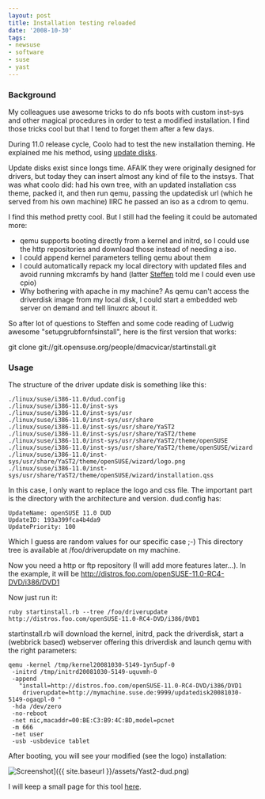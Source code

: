 ```yaml
---
layout: post
title: Installation testing reloaded
date: '2008-10-30'
tags:
- newsuse
- software
- suse
- yast
---
```


### Background

My colleagues use awesome tricks to do nfs boots with custom inst-sys and other magical procedures in order to test a modified installation. I find those tricks cool but that I tend to forget them after a few days.

During 11.0 release cycle, Coolo had to test the new installation theming. He explained me his method, using [update disks][1].

Update disks exist since longs time. AFAIK they were originally designed for drivers, but today they can insert almost any kind of file to the instsys. That was what coolo did: had his own tree, with an updated installation css theme, packed it, and then run qemu, passing the updatedisk url (which he served from his own machine) IIRC he passed an iso as a cdrom to qemu.

I find this method pretty cool. But I still had the feeling it could be automated more:

* qemu supports booting directly from a kernel and initrd, so I could use the http repositories and download those instead of needing a iso.  
* I could append kernel parameters telling qemu about them  
* I could automatically repack my local directory with updated files and avoid running mkcramfs by hand (latter [Steffen][3] told me I could even use cpio)  
* Why bothering with apache in my machine? As qemu can't access the driverdisk image from my local disk, I could start a embedded web server on demand and tell linuxrc about it.

So after lot of questions to Steffen and some code reading of Ludwig awesome "setupgrubfornfsinstall", here is the first version that works:

git clone git://git.opensuse.org/people/dmacvicar/startinstall.git

### Usage

The structure of the driver update disk is something like this:

```
./linux/suse/i386-11.0/dud.config
./linux/suse/i386-11.0/inst-sys
./linux/suse/i386-11.0/inst-sys/usr
./linux/suse/i386-11.0/inst-sys/usr/share
./linux/suse/i386-11.0/inst-sys/usr/share/YaST2
./linux/suse/i386-11.0/inst-sys/usr/share/YaST2/theme
./linux/suse/i386-11.0/inst-sys/usr/share/YaST2/theme/openSUSE
./linux/suse/i386-11.0/inst-sys/usr/share/YaST2/theme/openSUSE/wizard
./linux/suse/i386-11.0/inst-sys/usr/share/YaST2/theme/openSUSE/wizard/logo.png
./linux/suse/i386-11.0/inst-sys/usr/share/YaST2/theme/openSUSE/wizard/installation.qss
```

In this case, I only want to replace the logo and css file. The important part is the directory with the architecture and version. dud.config has:

```
UpdateName: openSUSE 11.0 DUD
UpdateID: 193a399fca4b4da9
UpdatePriority: 100
```

Which I guess are random values for our specific case ;-) This directory tree is available at /foo/driverupdate on my machine.

Now you need a http or ftp repository (I will add more features later...). In the example, it will be http://distros.foo.com/openSUSE-11.0-RC4-DVD/i386/DVD1

Now just run it:

```
ruby startinstall.rb --tree /foo/driverupdate http://distros.foo.com/openSUSE-11.0-RC4-DVD/i386/DVD1
```

startinstall.rb will download the kernel, initrd, pack the driverdisk, start a (webbrick based) webserver offering this driverdisk and launch qemu with the right parameters:

```
qemu -kernel /tmp/kernel20081030-5149-1yn5upf-0
 -initrd /tmp/initrd20081030-5149-uquvmh-0
 -append
   "install=http://distros.foo.com/openSUSE-11.0-RC4-DVD/i386/DVD1
    driverupdate=http://mymachine.suse.de:9999/updatedisk20081030-5149-ogaqpl-0 "
 -hda /dev/zero
 -no-reboot
 -net nic,macaddr=00:BE:C3:B9:4C:BD,model=pcnet
 -m 666
 -net user
 -usb -usbdevice tablet
```

After booting, you will see your modified (see the logo) installation:

![Screenshot]( [http://files.opensuse.org/opensuse/en/0/0a/Yast2-dud.png)]({{ site.baseurl }}/assets/Yast2-dud.png)

I will keep a small page for this tool [here][4].

[1]: http://ftp.suse.com/pub/people/hvogel/Update-Media-HOWTO/html/  
 [2]: http://en.opensuse.org/Linuxrc  
 [3]: http://lizards.opensuse.org/author/snwint/  
 [4]: http://files.opensuse.org/opensuse/en/0/0a/Yast2-dud.png  
 [5]: http://en.opensuse.org/YaST/Development/Tools/StartInstall

